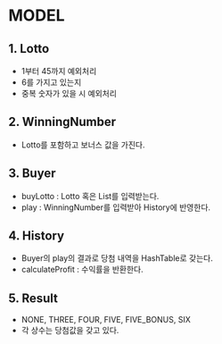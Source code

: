 # MODEL

## 1. Lotto
- 1부터 45까지 예외처리
- 6를 가지고 있는지
- 중복 숫자가 있을 시 예외처리

## 2. WinningNumber
- Lotto를 포함하고 보너스 값을 가진다.

## 3. Buyer
- buyLotto : Lotto 혹은 List를 입력받는다.
- play : WinningNumber를 입력받아 History에 반영한다.

## 4. History
- Buyer의 play의 결과로 당첨 내역을 HashTable로 갖는다.
- calculateProfit : 수익률을 반환한다. 

## 5. Result
- NONE, THREE, FOUR, FIVE, FIVE_BONUS, SIX
- 각 상수는 당첨값을 갖고 있다.
